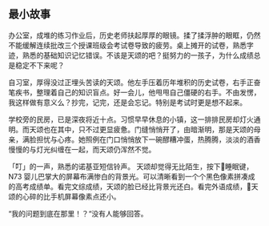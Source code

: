 ## 最小故事

办公室，成堆的练习作业后，历史老师扶起厚厚的眼镜。揉了揉浮肿的眼眶，仍然不能缓解连续批改三个授课班级会考试卷导致的疲劳。桌上摊开的试卷，熟悉字迹，熟悉的基础知识记忆错误。不该是天颂的吧？挺努力的一孩子，为什么成绩总是稳定不下来呢？

自习室，厚得没过正埋头苦读的天颂。他左手压着历年堆积的历史试卷，右手正奋笔疾书，整理着自己的知识盲点。好一会儿，他甩甩自己僵硬的右手。不由发愣，我这样做有意义么？抄完，记完，还是会忘记。特别是考试时更是想不起来。

学校旁的民房，已是深夜将近十点。习惯早早休息的小镇，这一排排民房却灯火通明。而天颂也在其中，只不过更显疲惫。门缝悄悄开了，由暗渐明，那是天颂的母亲，满脸担忧与心疼。她照例在门口悄悄放下一碗醪糟冲蛋，热腾腾，淡淡的酒香慢慢的与灯光纠缠在一起，而天颂仍浑然不觉。

「叮」的一声，熟悉的诺基亚短信铃声。 天颂却觉得无比陌生，按下睡眠键，N73 婴儿巴掌大的屏幕布满惨白的背景光。可以清晰看到一个个黑色像素拼凑成的高考成绩单。看完文综成绩，天颂的脸已经比背景光还白。看完外语成绩，天颂的心碎的比手机屏幕像素点还小。

“我的问题到底在那里！？“没有人能够回答。

 
